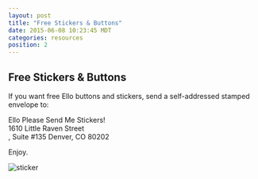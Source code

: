 ```yaml
---
layout: post
title: "Free Stickers & Buttons"
date: 2015-06-08 10:23:45 MDT
categories: resources
position: 2
---
```


## Free Stickers & Buttons

If you want free Ello buttons and stickers, send a self-addressed stamped envelope to:

Ello Please Send Me Stickers!<br>
1610 Little Raven Street<br>, Suite #135
Denver, CO 80202

Enjoy.

![sticker](https://d324imu86q1bqn.cloudfront.net/uploads/asset/attachment/2566781/ello-optimized-877f507d.jpg)
